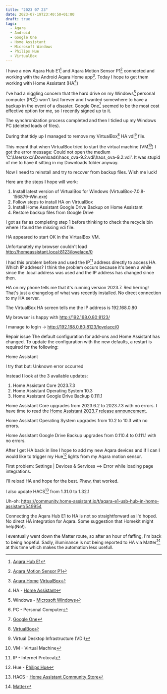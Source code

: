 ```yaml
---
title: "2023 07 23"
date: 2023-07-19T23:40:50+01:00
draft: true
tags:
  - Aqara
  - Android
  - Google One
  - Home Assistant
  - Microsoft Windows
  - Philips Hue
  - VirtualBox
---
```

I have a new Aqara Hub E1[^1] and Aqara Motion Sensor P1[^2] connected and working with the Android Aqara Home app[^3]. Today I hope to get them working with Home Assistant (HA[^4])

I've had a niggling concern that the hard drive on my Windows[^5] personal computer (PC[^6]) won't last forever and I wanted somewhere to have a backup in the event of a disaster. Google One[^7] seemed to be the most cost effective option for me, so I recently signed up to it.

The synchronization process completed and then I tidied up my Windows PC (deleted loads of files).

During that tidy up I managed to remove my VirtualBox[^8] HA vdi[^9] file.

This meant that when VirtualBox tried to start the virtual machine (VM[^10]) I got the error message: Could not open the medium 'C:\Users\xxx\Downloads\haos_ova-9.2.vdi\haos_ova-9.2.vdi'. It was stupid of me to have it sitting in my Downloads folder anyway.

Now I need to reinstall and try to recover from backup files. Wish me luck!

Here are the steps I hope will work:

1. Install latest version of VirtualBox for Windows (VirtualBox-7.0.8-156879-Win.exe)
2. Follow steps to install HA on VirtualBox
3. Install Home Assistant Google Drive Backup on Home Assistant
4. Restore backup files from Google Drive

I got as far as completing step 1 before thinking to check the recycle bin where I found the missing vdi file.

HA appeared to start OK in the VirtualBox VM.

Unfortunately my browser couldn't load http://homeassistant.local:8123/lovelace/0

I had this problem before and used the IP[^11] address directly to access HA. Which IP address?
I think the problem occurs because it's been a while since the .local address was used and the IP address has changed since then.

HA on my phone tells me that it's running version 2023.7. Red herring! That's just a changelog of what was recently installed. No direct connection to my HA server.

The VirtualBox HA screen tells me the IP address is 192.168.0.80

My browser is happy with http://192.168.0.80:8123/

I manage to login -> http://192.168.0.80:8123/lovelace/0

Repair issue
The default configuration for add-ons and Home Assistant has changed. To update the configuration with the new defaults, a restart is required for the following:

Home Assistant

I try that but: Unknown error occurred

Instead I look at the 3 available updates:

1. Home Assistant Core 2023.7.3
2. Home Assistant Operating System 10.3
3. Home Assistant Google Drive Backup 0.111.1

Home Assistant Core upgrades from 2023.6.2 to 2023.7.3 with no errors. I have time to read the [Home Assistant 2023.7 release announcement](https://www.home-assistant.io/blog/2023/07/05/release-20237/).

Home Assistant Operating System upgrades from 10.2 to 10.3 with no errors. 

Home Assistant Google Drive Backup upgrades from 0.110.4 to 0.111.1 with no errors.

After I get HA back in line I hope to add my new Aqara devices and if I can I would like to trigger my Hue[^12] lights from my Aqara motion sensor.

First problem: Settings | Devices & Services ==> Error while loading page integrations.

I'll reload HA and hope for the best. Phew, that worked.

I also update HACS[^13] from 1.31.0 to 1.32.1

Uh-oh: https://community.home-assistant.io/t/aqara-e1-usb-hub-in-home-assistant/549954

Connecting the Aqara Hub E1 to HA is not so straightforward as I'd hoped. No direct HA integration for Aqara. Some suggestion that Homekit might help(No!).

I eventually went down the Matter route, so after an hour of faffing, I'm back to being hopeful. Sadly, illuminance is not being reported to HA via Matter[^14] at this time which makes the automation less usefull.

[^1]: [Aqara Hub E1](https://www.aqara.com/us/product/hub-e1)
[^2]: [Aqara Motion Sensor P1](https://www.aqara.com/en/product/motion-sensor-p1)
[^3]: [Aqara Home](https://play.google.com/store/apps/details?id=com.lumiunited.aqarahome.play)
[VirtualBox](https://virtualbox.org)
[^4]: HA - [Home Assistant](https://www.home-assistant.io/)
[^5]: Windows - [Microsoft Windows](https://www.microsoft.com/en-gb/windows)
[^6]: PC - Personal Computer
[^7]: [Google One](https://one.google.com)
[^8]: [VirtualBox](https://virtualbox.org)
[^9]: Virtual Desktop Infrastructure (VDI)
[^10]: VM - Virtual Machine
[^11]: IP - Internet Protocal
[^12]: Hue - [Philips Hue](https://www.philips-hue.com/en-gb)
[^13]: HACS - [Home Assistant Community Store](https://hacs.xyz/)
[^14]: [Matter](https://csa-iot.org/all-solutions/matter/)